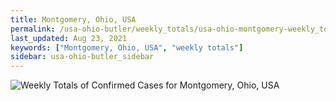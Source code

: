 ```yaml
---
title: Montgomery, Ohio, USA
permalink: /usa-ohio-butler/weekly_totals/usa-ohio-montgomery-weekly_totals.html
last_updated: Aug 23, 2021
keywords: ["Montgomery, Ohio, USA", "weekly totals"]
sidebar: usa-ohio-butler_sidebar
---
```


![Weekly Totals of Confirmed Cases for Montgomery, Ohio, USA](/covid_tracker/images/graphs/usa-ohio-montgomery-weekly_totals_graph.png)
